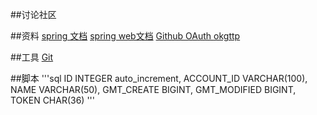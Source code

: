 ##讨论社区

##资料
[spring 文档](https://spring.io/guides)
[spring web文档](https://spring.io/guides/gs/serving-web-content/)
[Github OAuth ](https://developer.github.com/apps/building-oauth-apps/creating-an-oauth-app/)
[okgttp](https://square.github.io/okhttp/)

##工具
[Git](https://www.git-scm.com/download/)

##脚本
'''sql
    ID           INTEGER auto_increment,
    ACCOUNT_ID   VARCHAR(100),
    NAME         VARCHAR(50),
    GMT_CREATE   BIGINT,
    GMT_MODIFIED BIGINT,
    TOKEN        CHAR(36)
'''